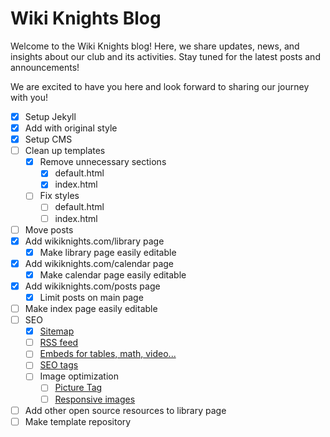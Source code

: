# Wiki Knights Blog

Welcome to the Wiki Knights blog! Here, we share updates, news, and insights about our club and its activities. Stay tuned for the latest posts and announcements!

We are excited to have you here and look forward to sharing our journey with you!

- [x] Setup Jekyll
- [x] Add with original style
- [x] Setup CMS
- [ ] Clean up templates
  - [x] Remove unnecessary sections
    - [x] default.html
    - [x] index.html
  - [ ] Fix styles
    - [ ] default.html
    - [ ] index.html
- [ ] Move posts
- [x] Add wikiknights.com/library page
  - [x] Make library page easily editable
- [x] Add wikiknights.com/calendar page
  - [x] Make calendar page easily editable
- [x] Add wikiknights.com/posts page
  - [x] Limit posts on main page
- [ ] Make index page easily editable
- [ ] SEO
  - [x] [Sitemap](https://github.com/jekyll/jekyll-sitemap)
  - [ ] [RSS feed](https://github.com/jekyll/jekyll-feed)
  - [ ] [Embeds for tables, math, video...](https://github.com/jeffreytse/jekyll-spaceship)
  - [ ] [SEO tags](https://github.com/jekyll/jekyll-seo-tag)
  - [ ] Image optimization
    - [ ] [Picture Tag](https://github.com/rbuchberger/jekyll_picture_tag)
    - [ ] [Responsive images](https://github.com/wildlyinaccurate/jekyll-responsive-image)
- [ ] Add other open source resources to library page
- [ ] Make template repository